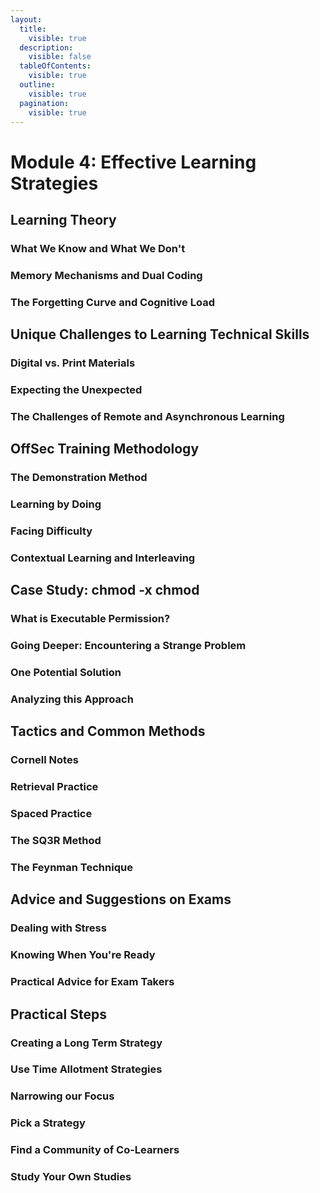 ```yaml
---
layout:
  title:
    visible: true
  description:
    visible: false
  tableOfContents:
    visible: true
  outline:
    visible: true
  pagination:
    visible: true
---
```


# Module 4: Effective Learning Strategies

## Learning Theory

### What We Know and What We Don't

### Memory Mechanisms and Dual Coding

### The Forgetting Curve and Cognitive Load

## Unique Challenges to Learning Technical Skills

### Digital vs. Print Materials

### Expecting the Unexpected

### The Challenges of Remote and Asynchronous Learning

## OffSec Training Methodology

### The Demonstration Method

### Learning by Doing

### Facing Difficulty

### Contextual Learning and Interleaving

## Case Study: chmod -x chmod

### What is Executable Permission?

### Going Deeper: Encountering a Strange Problem

### One Potential Solution

### Analyzing this Approach

## Tactics and Common Methods

### Cornell Notes

### Retrieval Practice

### Spaced Practice

### The SQ3R Method

### The Feynman Technique

## Advice and Suggestions on Exams

### Dealing with Stress

### Knowing When You're Ready

### Practical Advice for Exam Takers

## Practical Steps

### Creating a Long Term Strategy

### Use Time Allotment Strategies

### Narrowing our Focus

### Pick a Strategy

### Find a Community of Co-Learners

### Study Your Own Studies
